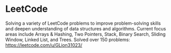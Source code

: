 # LeetCode
Solving a variety of LeetCode problems to improve problem-solving skills and deepen understanding of data structures and algorithms. Current focus areas include Arrays & Hashing, Two Pointers, Stack, Binary Search, Sliding Window, Linked List, and Trees.
Solved over 150 problems: https://leetcode.com/u/GLion31023/
